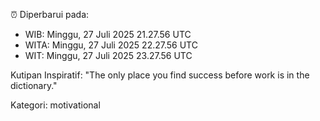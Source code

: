 ⏰ Diperbarui pada:
- WIB: Minggu, 27 Juli 2025 21.27.56 UTC
- WITA: Minggu, 27 Juli 2025 22.27.56 UTC
- WIT: Minggu, 27 Juli 2025 23.27.56 UTC

Kutipan Inspiratif:
"The only place you find success before work is in the dictionary."


Kategori: motivational


